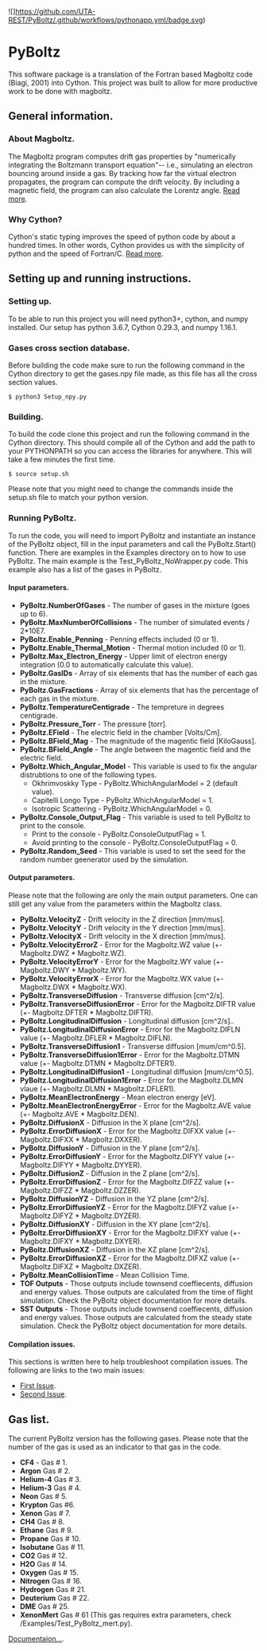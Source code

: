 ![]https://github.com/UTA-REST/PyBoltz/.github/workflows/pythonapp.yml/badge.svg)

# PyBoltz
This software package is a translation of the Fortran based Magboltz code (Biagi, 2001) into Cython. This project was built to allow for more productive work to be done with magboltz.

## General information.

### About Magboltz.
The Magboltz program computes drift gas properties by "numerically integrating the Boltzmann transport equation"-- i.e., simulating an electron bouncing around inside a gas. By tracking how far the virtual electron propagates, the program can compute the drift velocity. By including a magnetic field, the program can also calculate the Lorentz angle. [Read more](http://cyclo.mit.edu/drift/www/aboutMagboltz.html).

### Why Cython?
Cython's static typing improves the speed of python code by about a hundred times. In other words, Cython provides us with the simplicity of python and the speed of Fortran/C. [Read more](https://cython.org/).

## Setting up and running instructions. 

### Setting up.
To be able to run this project you will need python3+, cython, and numpy installed. Our setup has python 3.6.7, Cython 0.29.3, and numpy 1.16.1. 

### Gases cross section database.
Before building the code make sure to run the following command in the Cython directory to get the gases.npy file made, as this file has all the cross section values.
```
$ python3 Setup_npy.py
```

### Building.
To build the code clone this project and run the following command in the Cython directory. This should compile all of the Cython and add the path to your PYTHONPATH so you can access the libraries for anywhere. This will take a few minutes the first time.
```
$ source setup.sh
```

Please note that you might need to change the commands inside the setup.sh file to match your python version.

### Running PyBoltz.
To run the code, you will need to import PyBoltz and instantiate an instance of the PyBoltz object, fill in the input parameters and call the PyBoltz.Start() function. There are examples in the Examples directory on to how to use PyBoltz. The main example is the Test_PyBoltz_NoWrapper.py code. This example also has a list of the gases in PyBoltz.

#### Input parameters.
* **PyBoltz.NumberOfGases** - The number of gases in the mixture (goes up to 6).
* **PyBoltz.MaxNumberOfCollisions** - The number of simulated events / 2*10E7.
* **PyBoltz.Enable_Penning** - Penning effects included (0 or 1).
* **PyBoltz.Enable_Thermal_Motion** - Thermal motion included (0 or 1).
* **PyBoltz.Max_Electron_Energy** - Upper limit of electron energy integration (0.0 to automatically calculate this value).
* **PyBoltz.GasIDs** - Array of six elements that has the number of each gas in the mixture.
* **PyBoltz.GasFractions** - Array of six elements that has the percentage of each gas in the mixture.
* **PyBoltz.TemperatureCentigrade** - The tempreture in degrees centigrade.
* **PyBoltz.Pressure_Torr** - The pressure \[torr\].
* **PyBoltz.EField** - The electric field in the chamber \[Volts/Cm\].
* **PyBoltz.BField_Mag** - The magnitude of the magentic field \[KiloGauss\].
* **PyBoltz.BField_Angle** - The angle between the magentic field and the electric field. 
* **PyBoltz.Which_Angular_Model** - This variable is used to fix the angular distrubtions to one of the following types. 
  - Okhrimvoskky Type - PyBoltz.WhichAngularModel = 2 (default value).
  - Capitelli Longo Type - PyBoltz.WhichAngularModel = 1.
  - Isotropic Scattering - PyBoltz.WhichAngularModel = 0.
* **PyBoltz.Console_Output_Flag** - This variable is used to tell PyBoltz to print to the console.
  - Print to the console - PyBoltz.ConsoleOutputFlag = 1.
  - Avoid printing to the console - PyBoltz.ConsoleOutputFlag = 0.
* **PyBoltz.Random_Seed** - This variable is used to set the seed for the random number geenerator used by the simulation. 

#### Output parameters.
Please note that the following are only the main output parameters. One can still get any value from the parameters within the Magboltz class.

* **PyBoltz.VelocityZ** - Drift velocity in the Z direction \[mm/mus\].
* **PyBoltz.VelocityY** - Drift velocity in the Y direction \[mm/mus\].
* **PyBoltz.VelocityX** - Drift velocity in the X direction \[mm/mus\].
* **PyBoltz.VelocityErrorZ** - Error for the Magboltz.WZ value (+- Magboltz.DWZ * Magboltz.WZ).
* **PyBoltz.VelocityErrorY** - Error for the Magboltz.WY value (+- Magboltz.DWY * Magboltz.WY).
* **PyBoltz.VelocityErrorX** - Error for the Magboltz.WX value (+- Magboltz.DWX * Magboltz.WX).
* **PyBoltz.TransverseDiffusion** - Transverse diffusion \[cm^2/s\].
* **PyBoltz.TransverseDiffusionError** - Error for the Magboltz.DIFTR value (+- Magboltz.DFTER * Magboltz.DIFTR).
* **PyBoltz.LongitudinalDiffusion** - Longitudinal diffusion \[cm^2/s\]..
* **PyBoltz.LongitudinalDiffusionError** - Error for the Magboltz.DIFLN value (+- Magboltz.DFLER * Magboltz.DIFLN).
* **PyBoltz.TransverseDiffusion1** - Transverse diffusion \[mum/cm^0.5\].
* **PyBoltz.TransverseDiffusion1Error** - Error for the Magboltz.DTMN value (+- Magboltz.DTMN * Magboltz.DFTER1).
* **PyBoltz.LongitudinalDiffusion1** - Longitudinal diffusion \[mum/cm^0.5\].
* **PyBoltz.LongitudinalDiffusion1Error** - Error for the Magboltz.DLMN vlaue (+- Magboltz.DLMN * Magboltz.DFLER1).
* **PyBoltz.MeanElectronEnergy** - Mean electron energy \[eV\].
* **PyBoltz.MeanElectronEnergyError** - Error for the Magboltz.AVE value (+- Magboltz.AVE * Magboltz.DEN).
* **PyBoltz.DiffusionX** - Diffusion in the X plane \[cm^2/s\].
* **PyBoltz.ErrorDiffusionX** - Error for the Magboltz.DIFXX value (+- Magboltz.DIFXX * Magboltz.DXXER).
* **PyBoltz.DiffusionY** - Diffusion in the Y plane \[cm^2/s\].
* **PyBoltz.ErrorDiffusionY** - Error for the Magboltz.DIFYY value (+- Magboltz.DIFYY * Magboltz.DYYER).
* **PyBoltz.DiffusionZ** - Diffusion in the Z plane \[cm^2/s\].
* **PyBoltz.ErrorDiffusionZ** - Error for the Magboltz.DIFZZ value (+- Magboltz.DIFZZ * Magboltz.DZZER).
* **PyBoltz.DiffusionYZ** - Diffusion in the YZ plane \[cm^2/s\].
* **PyBoltz.ErrorDiffusionYZ** - Error for the Magboltz.DIFYZ value (+- Magboltz.DIFYZ * Magboltz.DYZER).
* **PyBoltz.DiffusionXY** - Diffusion in the XY plane \[cm^2/s\].
* **PyBoltz.ErrorDiffusionXY** - Error for the Magboltz.DIFXY value (+- Magboltz.DIFXY * Magboltz.DXYER).
* **PyBoltz.DiffusionXZ** - Diffusion in the XZ plane \[cm^2/s\].
* **PyBoltz.ErrorDiffusionXZ** - Error for the Magboltz.DIFXZ value (+- Magboltz.DIFXZ * Magboltz.DXZER).
* **PyBoltz.MeanCollisionTime** - Mean Collision Time.
* **TOF Outputs** - Those outputs include townsend coeffiecents, diffusion and energy values. Those outputs are calculated from the time of flight simulation. Check the PyBoltz object documentation for more details.
* **SST Outputs** - Those outputs include townsend coeffiecents, diffusion and energy values. Those outputs are calculated from the steady state simulation. Check the PyBoltz object documentation for more details.

#### Compilation issues.
This sections is written here to help troubleshoot compilation issues. The following are links to the two main issues:

* [First Issue](https://github.com/UTA-REST/PyBoltz/issues/1).
* [Second Issue](https://github.com/UTA-REST/PyBoltz/issues/2).

## Gas list.
The current PyBoltz version has the following gases. Please note that the number of the gas is used as an indicator to that gas in the code. 

* **CF4** - Gas # 1.
* **Argon** Gas # 2.
* **Helium-4** Gas # 3.
* **Helium-3** Gas # 4.
* **Neon** Gas # 5.
* **Krypton** Gas #6.
* **Xenon** Gas # 7.
* **CH4** Gas # 8.
* **Ethane** Gas # 9.
* **Propane** Gas # 10.
* **Isobutane** Gas # 11.
* **CO2** Gas # 12.
* **H2O** Gas # 14.
* **Oxygen** Gas # 15.
* **Nitrogen** Gas # 16.
* **Hydrogen** Gas # 21.
* **Deuterium** Gas # 22.
* **DME** Gas # 25.
* **XenonMert** Gas # 61 (This gas requires extra parameters, check /Examples/Test_PyBoltz_mert.py).


[Documentaion...](https://uta-rest.github.io/PyBoltz-Documentation/html/).
